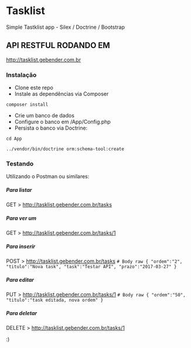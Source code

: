 # Tasklist
Simple Tastklist app - Silex / Doctrine / Bootstrap

## API RESTFUL RODANDO EM ##
http://tasklist.gebender.com.br

### Instalação ###
* Clone este repo
* Instale as dependências via Composer

`composer install`

* Crie um banco de dados
* Configure o banco em /App/Config.php
* Persista o banco via Doctrine:

`cd App`

`../vendor/bin/doctrine orm:schema-tool:create`


### Testando ###
Utilizando o Postman ou similares:


##### Para listar #####
GET > http://tasklist.gebender.com.br/tasks


##### Para ver um #####
GET > http://tasklist.gebender.com.br/tasks/1


##### Para inserir #####
POST > http://tasklist.gebender.com.br/tasks
`# Body raw
{
	"ordem":"2",
	"titulo":"Nova task",
	"task":"Testar API",
	"prazo":"2017-03-27"
}`


##### Para editar #####
PUT > http://tasklist.gebender.com.br/tasks/1
`# Body raw
{
	"ordem":"50",
	"titulo":"task editada, nova ordem"
}`


##### Para deletar #####
DELETE > http://tasklist.gebender.com.br/tasks/1



:)

